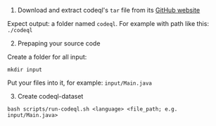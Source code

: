 1. Download and extract codeql's `tar` file from its [GitHub website](https://github.com/github/codeql-action/releases)

Expect output: a folder named `codeql`. For example with path like this: `./codeql`

2. Prepaping your source code

Create a folder for all input:
```
mkdir input
```
Put your files into it, for example: `input/Main.java`

3. Create codeql-dataset

```
bash scripts/run-codeql.sh <language> <file_path; e.g. input/Main.java>
```